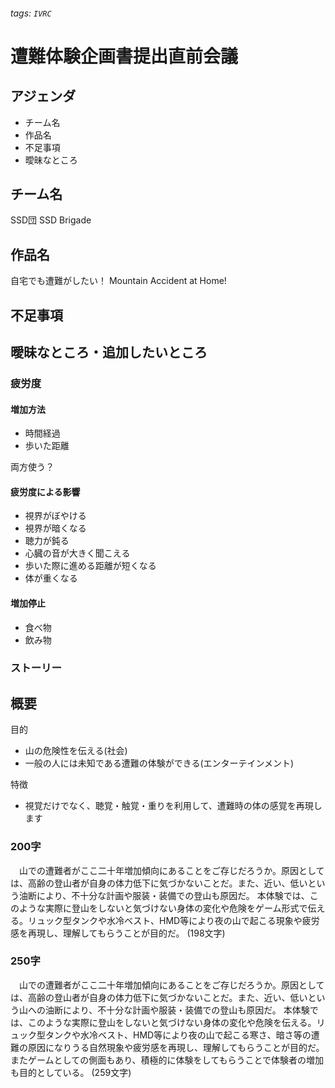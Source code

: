 ###### tags: `IVRC`
# 遭難体験企画書提出直前会議
## アジェンダ
- チーム名
- 作品名
- 不足事項
- 曖昧なところ

## チーム名
SSD団
SSD Brigade

## 作品名
自宅でも遭難がしたい！
Mountain Accident at Home!

## 不足事項


## 曖昧なところ・追加したいところ
### 疲労度
#### 増加方法
- 時間経過
- 歩いた距離

両方使う？

#### 疲労度による影響
- 視界がぼやける
- 視界が暗くなる
- 聴力が鈍る
- 心臓の音が大きく聞こえる
- 歩いた際に進める距離が短くなる
- 体が重くなる

#### 増加停止
- 食べ物
- 飲み物

### ストーリー


## 概要
目的
- 山の危険性を伝える(社会)
- 一般の人には未知である遭難の体験ができる(エンターテインメント)

特徴
- 視覚だけでなく、聴覚・触覚・重りを利用して、遭難時の体の感覚を再現します

### 200字
　山での遭難者がここ二十年増加傾向にあることをご存じだろうか。原因としては、高齢の登山者が自身の体力低下に気づかないことだ。また、近い、低いという油断により、不十分な計画や服装・装備での登山も原因だ。
 本体験では、このような実際に登山をしないと気づけない身体の変化や危険をゲーム形式で伝える。リュック型タンクや水冷ベスト、HMD等により夜の山で起こる現象や疲労感を再現し、理解してもらうことが目的だ。
(198文字)

### 250字
　山での遭難者がここ二十年増加傾向にあることをご存じだろうか。原因としては、高齢の登山者が自身の体力低下に気づかないことだ。また、近い、低いという山への油断により、不十分な計画や服装・装備での登山も原因だ。
 本体験では、このような実際に登山をしないと気づけない身体の変化や危険を伝える。リュック型タンクや水冷ベスト、HMD等により夜の山で起こる寒さ、暗さ等の遭難の原因になりうる自然現象や疲労感を再現し、理解してもらうことが目的だ。またゲームとしての側面もあり、積極的に体験をしてもらうことで体験者の増加も目的としている。
(259文字)